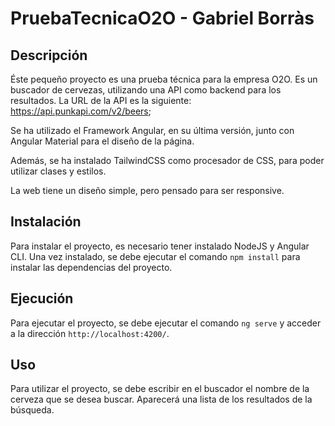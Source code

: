 # PruebaTecnicaO2O - Gabriel Borràs

## Descripción

Éste pequeño proyecto es una prueba técnica para la empresa O2O. Es un buscador de cervezas, utilizando una API como backend para los resultados. La URL de la API es la siguiente: https://api.punkapi.com/v2/beers;

Se ha utilizado el Framework Angular, en su última versión, junto con Angular Material para el diseño de la página. 

Además, se ha instalado TailwindCSS como procesador de CSS, para poder utilizar clases y estilos.

La web tiene un diseño simple, pero pensado para ser responsive.

## Instalación

Para instalar el proyecto, es necesario tener instalado NodeJS y Angular CLI. Una vez instalado, se debe ejecutar el comando `npm install` para instalar las dependencias del proyecto.

## Ejecución

Para ejecutar el proyecto, se debe ejecutar el comando `ng serve` y acceder a la dirección `http://localhost:4200/`.

## Uso

Para utilizar el proyecto, se debe escribir en el buscador el nombre de la cerveza que se desea buscar. Aparecerá una lista de los resultados de la búsqueda.
